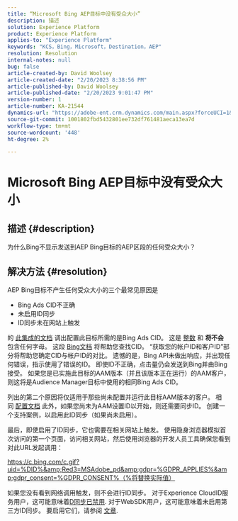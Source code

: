```yaml
---
title: “Microsoft Bing AEP目标中没有受众大小”
description: 描述
solution: Experience Platform
product: Experience Platform
applies-to: "Experience Platform"
keywords: "KCS，Bing，Microsoft，Destination，AEP"
resolution: Resolution
internal-notes: null
bug: false
article-created-by: David Woolsey
article-created-date: "2/20/2023 8:38:56 PM"
article-published-by: David Woolsey
article-published-date: "2/20/2023 9:01:47 PM"
version-number: 1
article-number: KA-21544
dynamics-url: "https://adobe-ent.crm.dynamics.com/main.aspx?forceUCI=1&pagetype=entityrecord&etn=knowledgearticle&id=70f58394-5eb1-ed11-83fe-6045bd006e5a"
source-git-commit: 1001802fbd5432801ee732df761481aeca13ea7d
workflow-type: tm+mt
source-wordcount: '448'
ht-degree: 2%

---
```


# Microsoft Bing AEP目标中没有受众大小

## 描述 {#description}

为什么Bing不显示发送到AEP Bing目标的AEP区段的任何受众大小？

## 解决方法 {#resolution}


AEP Bing目标不产生任何受众大小的三个最常见原因是

- Bing Ads CID不正确
- 未启用ID同步
- ID同步未在网站上触发


的 [此集成的文档](https://experienceleague.adobe.com/docs/experience-platform/destinations/catalog/advertising/bing.html?lang=en) 调出配置此目标所需的是Bing Ads CID。 这是 <u>整数</u> 和 <b>将不会 </b>包含任何字母。 这段 [Bing文档](https://learn.microsoft.com/en-us/advertising/guides/get-started?view=bingads-13) 将帮助您查找CID。 “获取您的帐户ID和客户ID”部分将帮助您确定CID与帐户ID的对比。 遗憾的是，Bing API未做出响应，并出现任何错误，指示使用了错误的ID。 即使ID不正确，点击量仍会发送到Bing并由Bing接受。 如果您是已实施此目标的AAM版本（并且该版本正在运行）的AAM客户，则这将是Audience Manager目标中使用的相同Bing Ads CID。

列出的第二个原因将仅适用于那些尚未配置并运行此目标AAM版本的客户。 相同 [配置文档](https://experienceleague.adobe.com/docs/experience-platform/destinations/catalog/advertising/bing.html?lang=en) 此外，如果您尚未为AAM设置ID以开始，则还需要同步ID。 创建一个支持案例，以启用此ID同步（如果尚未启用）。

最后，即使启用了ID同步，它也需要在相关网站上触发。 使用隐身浏览器模拟首次访问的第一个页面，访问相关网站，然后使用浏览器的开发人员工具确保您看到对此URL发起调用：

https://c.bing.com/c.gif?uid=%DID%&amp;Red3=MSAdobe_pd&amp;gdpr=%GDPR_APPLIES%&amp;gdpr_consent=%GDPR_CONSENT%（%将替换实际值）

如果您没有看到网络调用触发，则不会进行ID同步。 对于Experience CloudID服务用户，这可能意味着[D同步已禁用](https://experienceleague.adobe.com/docs/id-service/using/id-service-api/configurations/disableidsync.html?lang=en). 对于WebSDK用户，这可能意味着未启用第三方ID同步。 要启用它们，请参阅 [文章](https://experienceleague.adobe.com/docs/experience-cloud-kcs/kbarticles/KA-20248.html?lang=zh-Hans).






